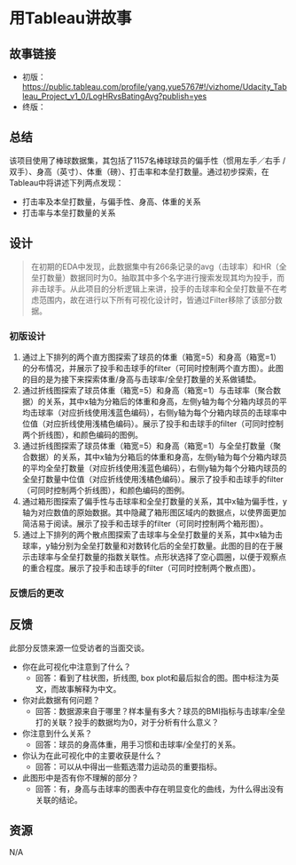 # 用Tableau讲故事

## 故事链接

- 初版：https://public.tableau.com/profile/yang.yue5767#!/vizhome/Udacity_Tableau_Project_v1_0/LogHRvsBatingAvg?publish=yes
- 终版：

## 总结

该项目使用了棒球数据集，其包括了1157名棒球球员的偏手性（惯用左手／右手 / 双手）、身高（英寸）、体重（磅）、打击率和本垒打数量。通过初步探索，在Tableau中将讲述下列两点发现：

- 打击率及本垒打数量，与偏手性、身高、体重的关系
- 打击率与本垒打数量的关系

## 设计

> 在初期的EDA中发现，此数据集中有266条记录的avg（击球率）和HR（全垒打数量）数据同时为0。抽取其中多个名字进行搜索发现其均为投手，而非击球手。从此项目的分析逻辑上来讲，投手的击球率和全垒打数量不在考虑范围内，故在进行以下所有可视化设计时，皆通过Filter移除了该部分数据。

### 初版设计

1. 通过上下排列的两个直方图探索了球员的体重（箱宽=5）和身高（箱宽=1）的分布情况，并展示了投手和击球手的filter（可同时控制两个直方图）。此图的目的是为接下来探索体重/身高与击球率/全垒打数量的关系做铺垫。
2. 通过折线图探索了球员体重（箱宽=5）和身高（箱宽=1）与击球率（聚合数据）的关系，其中x轴为分箱后的体重和身高，左侧y轴为每个分箱内球员的平均击球率（对应折线使用浅蓝色编码），右侧y轴为每个分箱内球员的击球率中位值（对应折线使用浅橘色编码）。展示了投手和击球手的filter（可同时控制两个折线图），和颜色编码的图例。
3. 通过折线图探索了球员体重（箱宽=5）和身高（箱宽=1）与全垒打数量（聚合数据）的关系，其中x轴为分箱后的体重和身高，左侧y轴为每个分箱内球员的平均全垒打数量（对应折线使用浅蓝色编码），右侧y轴为每个分箱内球员的全垒打数量中位值（对应折线使用浅橘色编码）。展示了投手和击球手的filter（可同时控制两个折线图），和颜色编码的图例。
4. 通过箱形图探索了偏手性与击球率和全垒打数量的关系，其中x轴为偏手性，y轴为对应数值的原始数据。其中隐藏了箱形图区域内的数据点，以使界面更加简洁易于阅读。展示了投手和击球手的filter（可同时控制两个箱形图）。
5. 通过上下排列的两个散点图探索了击球率与全垒打数量的关系，其中x轴为击球率，y轴分别为全垒打数量和对数转化后的全垒打数量。此图的目的在于展示击球率与全垒打数量的指数关联性。点形状选择了空心圆圈，以便于观察点的重合程度。展示了投手和击球手的filter（可同时控制两个散点图）。

### 反馈后的更改



## 反馈

此部分反馈来源一位受访者的当面交谈。

- 你在此可视化中注意到了什么？
  - 回答：看到了柱状图，折线图, box plot和最后拟合的图。图中标注为英文，而故事解释为中文。
- 你对此数据有何问题？
  - 回答：数据源来自于哪里？样本量有多大？球员的BMI指标与击球率/全垒打的关联？投手的数据均为0，对于分析有什么意义？
- 你注意到什么关系？
  - 回答：球员的身高体重，用手习惯和击球率/全垒打的关系。
- 你认为在此可视化中的主要收获是什么？
  - 回答：可以从中得出一些甄选潜力运动员的重要指标。
- 此图形中是否有你不理解的部分？
  - 回答：有，身高与击球率的图表中存在明显变化的曲线，为什么得出没有关联的结论。

## 资源

N/A